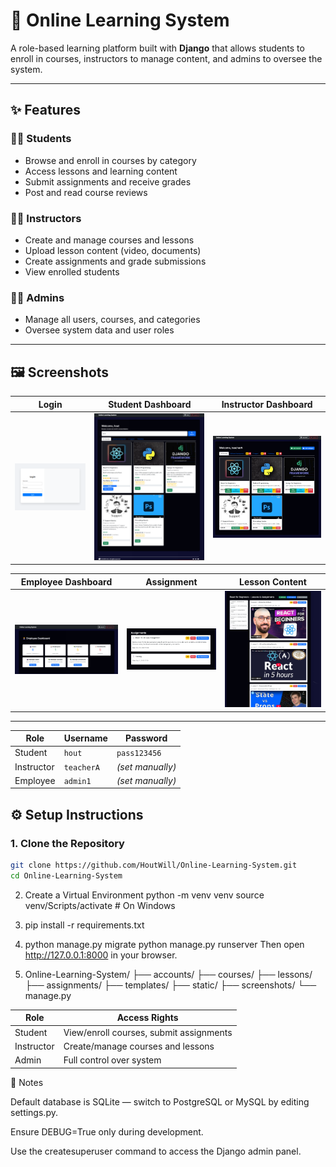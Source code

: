 # 🧠 Online Learning System

A role-based learning platform built with **Django** that allows students to enroll in courses, instructors to manage content, and admins to oversee the system.

---

## ✨ Features

### 👩‍🎓 Students
- Browse and enroll in courses by category
- Access lessons and learning content
- Submit assignments and receive grades
- Post and read course reviews

### 👨‍🏫 Instructors
- Create and manage courses and lessons
- Upload lesson content (video, documents)
- Create assignments and grade submissions
- View enrolled students

### 🧑‍💼 Admins
- Manage all users, courses, and categories
- Oversee system data and user roles

---

## 🖼 Screenshots

| Login | Student Dashboard | Instructor Dashboard |
|---|---|---|
| ![Login](screenshots/LoginPage.png) | ![Student](screenshots/student_dashboard.png) | ![Instructor](screenshots/Instructor_dashboard.png) |

| Employee Dashboard | Assignment | Lesson Content |
|---|---|---|
| ![Employee](screenshots/Employee_Dashboard.png) | ![Assignment](screenshots/Assignment.png) | ![Lesson](screenshots/Lesson_Content.png) |

---
| Role       | Username   | Password         |
| ---------- | ---------- | ---------------- |
| Student    | `hout`     | `pass123456`     |
| Instructor | `teacherA` | *(set manually)* |
| Employee   | `admin1`   | *(set manually)* |


## ⚙️ Setup Instructions

### 1. Clone the Repository
```bash
git clone https://github.com/HoutWill/Online-Learning-System.git
cd Online-Learning-System
```
2. Create a Virtual Environment
    python -m venv venv
    source venv/Scripts/activate  # On Windows

3. pip install -r requirements.txt

4. python manage.py migrate
   python manage.py runserver
   Then open http://127.0.0.1:8000
 in your browser.

5. Online-Learning-System/
├── accounts/
├── courses/
├── lessons/
├── assignments/
├── templates/
├── static/
├── screenshots/
└── manage.py

| Role       | Access Rights                           |
| ---------- | --------------------------------------- |
| Student    | View/enroll courses, submit assignments |
| Instructor | Create/manage courses and lessons       |
| Admin      | Full control over system                |



📌 Notes

Default database is SQLite — switch to PostgreSQL or MySQL by editing settings.py.

Ensure DEBUG=True only during development.

Use the createsuperuser command to access the Django admin panel.




